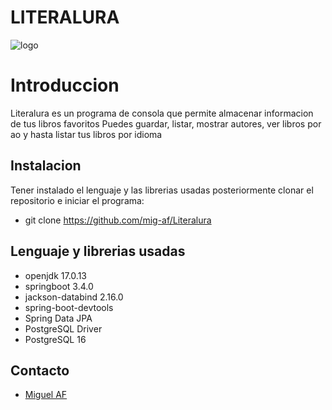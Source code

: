 
# LITERALURA
![logo](https://i.ibb.co/H74QStx/4916204220986797430.jpg)

# Introduccion
Literalura es un programa de consola que permite  almacenar informacion de tus libros favoritos 
Puedes guardar, listar, mostrar autores, ver libros por ao y hasta listar tus libros por idioma


Instalacion
-
Tener instalado el lenguaje y las librerias usadas posteriormente clonar el repositorio e iniciar el programa: 
- git clone https://github.com/mig-af/Literalura

Lenguaje y librerias usadas 
-  

- openjdk 17.0.13 
- springboot 3.4.0
- jackson-databind 2.16.0
- spring-boot-devtools
- Spring Data JPA 
- PostgreSQL Driver
- PostgreSQL 16


Contacto
-
- [Miguel AF](https://t.me/pes528)




